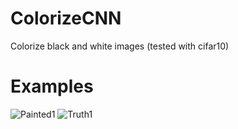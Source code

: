 # ColorizeCNN
Colorize black and white images (tested with cifar10)

# Examples


![Painted1](https://image.ibb.co/dnYZvv/predicted29.jpg "Painted1")
![Truth1](https://image.ibb.co/m7peTF/truth29.jpg "Truth1")
